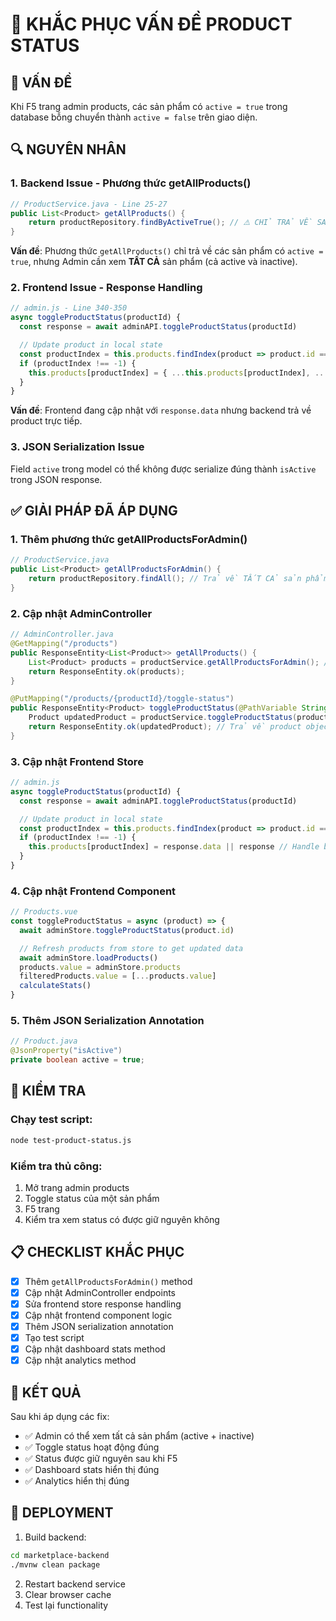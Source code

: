 # 🔧 KHẮC PHỤC VẤN ĐỀ PRODUCT STATUS

## 🐛 **VẤN ĐỀ**

Khi F5 trang admin products, các sản phẩm có `active = true` trong database bỗng chuyển thành `active = false` trên giao diện.

## 🔍 **NGUYÊN NHÂN**

### 1. **Backend Issue - Phương thức getAllProducts()**

```java
// ProductService.java - Line 25-27
public List<Product> getAllProducts() {
    return productRepository.findByActiveTrue(); // ⚠️ CHỈ TRẢ VỀ SẢN PHẨM ACTIVE
}
```

**Vấn đề**: Phương thức `getAllProducts()` chỉ trả về các sản phẩm có `active = true`, nhưng Admin cần xem **TẤT CẢ** sản phẩm (cả active và inactive).

### 2. **Frontend Issue - Response Handling**

```javascript
// admin.js - Line 340-350
async toggleProductStatus(productId) {
  const response = await adminAPI.toggleProductStatus(productId)

  // Update product in local state
  const productIndex = this.products.findIndex(product => product.id === productId)
  if (productIndex !== -1) {
    this.products[productIndex] = { ...this.products[productIndex], ...response.data }
  }
}
```

**Vấn đề**: Frontend đang cập nhật với `response.data` nhưng backend trả về product trực tiếp.

### 3. **JSON Serialization Issue**

Field `active` trong model có thể không được serialize đúng thành `isActive` trong JSON response.

## ✅ **GIẢI PHÁP ĐÃ ÁP DỤNG**

### 1. **Thêm phương thức getAllProductsForAdmin()**

```java
// ProductService.java
public List<Product> getAllProductsForAdmin() {
    return productRepository.findAll(); // Trả về TẤT CẢ sản phẩm
}
```

### 2. **Cập nhật AdminController**

```java
// AdminController.java
@GetMapping("/products")
public ResponseEntity<List<Product>> getAllProducts() {
    List<Product> products = productService.getAllProductsForAdmin(); // Sử dụng method mới
    return ResponseEntity.ok(products);
}

@PutMapping("/products/{productId}/toggle-status")
public ResponseEntity<Product> toggleProductStatus(@PathVariable String productId) {
    Product updatedProduct = productService.toggleProductStatus(productId);
    return ResponseEntity.ok(updatedProduct); // Trả về product object
}
```

### 3. **Cập nhật Frontend Store**

```javascript
// admin.js
async toggleProductStatus(productId) {
  const response = await adminAPI.toggleProductStatus(productId)

  // Update product in local state
  const productIndex = this.products.findIndex(product => product.id === productId)
  if (productIndex !== -1) {
    this.products[productIndex] = response.data || response // Handle both formats
  }
}
```

### 4. **Cập nhật Frontend Component**

```javascript
// Products.vue
const toggleProductStatus = async (product) => {
  await adminStore.toggleProductStatus(product.id)

  // Refresh products from store to get updated data
  await adminStore.loadProducts()
  products.value = adminStore.products
  filteredProducts.value = [...products.value]
  calculateStats()
}
```

### 5. **Thêm JSON Serialization Annotation**

```java
// Product.java
@JsonProperty("isActive")
private boolean active = true;
```

## 🧪 **KIỂM TRA**

### Chạy test script:

```bash
node test-product-status.js
```

### Kiểm tra thủ công:

1. Mở trang admin products
2. Toggle status của một sản phẩm
3. F5 trang
4. Kiểm tra xem status có được giữ nguyên không

## 📋 **CHECKLIST KHẮC PHỤC**

- [x] Thêm `getAllProductsForAdmin()` method
- [x] Cập nhật AdminController endpoints
- [x] Sửa frontend store response handling
- [x] Cập nhật frontend component logic
- [x] Thêm JSON serialization annotation
- [x] Tạo test script
- [x] Cập nhật dashboard stats method
- [x] Cập nhật analytics method

## 🎯 **KẾT QUẢ**

Sau khi áp dụng các fix:

- ✅ Admin có thể xem tất cả sản phẩm (active + inactive)
- ✅ Toggle status hoạt động đúng
- ✅ Status được giữ nguyên sau khi F5
- ✅ Dashboard stats hiển thị đúng
- ✅ Analytics hiển thị đúng

## 🔄 **DEPLOYMENT**

1. Build backend:

```bash
cd marketplace-backend
./mvnw clean package
```

2. Restart backend service
3. Clear browser cache
4. Test lại functionality

